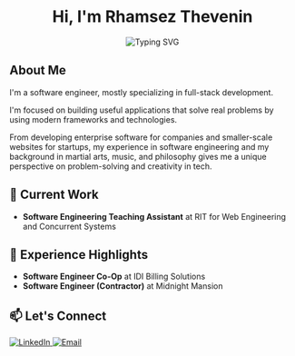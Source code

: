 <h1 align="center">Hi, I'm Rhamsez Thevenin</h1>
<p align="center">
  <img src="https://readme-typing-svg.herokuapp.com?font=Roboto+Code&pause=1000&color=FFFFFF&center=true&vCenter=true&width=435&lines=Software+Engineer;Web+and+Mobile+Developer;Game+Developer;Content+Creator" alt="Typing SVG" />
</p>

## About Me

I'm a software engineer, mostly specializing in full-stack development.

I'm focused on building useful applications that solve real problems by using modern frameworks and technologies.

From developing enterprise software for companies and smaller-scale websites for startups, my experience in software engineering and my background in martial arts, music, and philosophy gives me a unique perspective on problem-solving and creativity in tech.

## 🔭 Current Work
- **Software Engineering Teaching Assistant** at RIT for Web Engineering and Concurrent Systems

## 💼 Experience Highlights
- **Software Engineer Co-Op** at IDI Billing Solutions
- **Software Engineer (Contractor)** at Midnight Mansion

## 📫 Let's Connect
<p align="left">
  <a href="https://linkedin.com/in/rhamzthev" target="_blank">
    <img src="https://img.shields.io/badge/LinkedIn-0077B5?style=for-the-badge&logo=linkedin&logoColor=white" alt="LinkedIn"/>
  </a>
  <a href="mailto:rhamzthev@gmail.com">
    <img src="https://img.shields.io/badge/Gmail-D14836?style=for-the-badge&logo=gmail&logoColor=white" alt="Email"/>
  </a>
</p>

